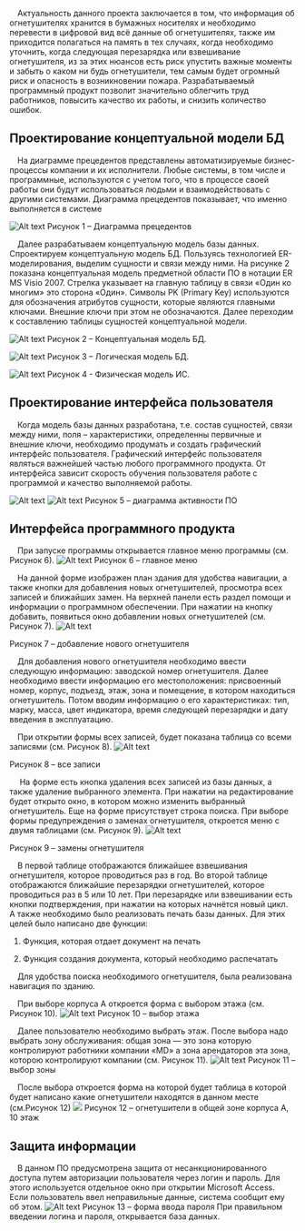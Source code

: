 &emsp;Актуальность данного проекта заключается в том, что информация об огнетушителях хранится в бумажных носителях и необходимо перевести в цифровой вид всё данные об огнетушителях, также им приходится полагаться на память в тех случаях, когда необходимо уточнить, когда следующая перезарядка или взвешивание огнетушителя, из за этих нюансов есть риск упустить важные моменты и забыть о каком ни будь огнетушители, тем самым будет огромный риск и опасность в возникновении пожара.   Разрабатываемый программный продукт позволит значительно облегчить труд работников, повысить качество их работы, и снизить количество ошибок.

## Проектирование концептуальной модели БД

&emsp;На диаграмме прецедентов представлены автоматизируемые бизнес-процессы компании и их исполнители. Любые системы, в том числе и программные, используются с учетом того, что в процессе своей работы они будут использоваться людьми и взаимодействовать с другими системами. Диаграмма прецедентов показывает, что именно выполняется в системе

![Alt text](image.png)
Рисунок 1 – Диаграмма прецедентов

&emsp;Далее разрабатываем концептуальную модель базы данных. Спроектируем концептуальную модель БД. Пользуясь технологией ER-моделирования, выделим сущности и связи между ними. На рисунке 2 показана концептуальная модель предметной области ПО в нотации ER MS Visio 2007. Стрелка указывает на главную таблицу в связи «Один ко многим» это сторона «Один». Символы PK (Primary Key) используются для обозначения атрибутов сущности, которые являются главными ключами. Внешние ключи при этом не обозначаются. Далее переходим к составлению таблицы сущностей концептуальной модели.

![Alt text](image-1.png)
Рисунок 2 – Концептуальная модель БД.

![Alt text](image-2.png)
Рисунок 3 – Логическая модель БД.

![Alt text](image-3.png)
Рисунок 4 - Физическая модель ИС. 

## Проектирование интерфейса пользователя

&emsp;Когда модель базы данных разработана, т.е. состав сущностей, связи между ними, поля – характеристики, определенны первичные и внешние ключи, необходимо продумать и создать графический интерфейс пользователя.
Графический интерфейс пользователя являться важнейшей частью любого программного продукта. От интерфейса зависит скорость обучения пользователя работе с программой и качество выполняемой работы.

![Alt text](image-4.png)
![Alt text](image-5.png)
Рисунок 5 – диаграмма активности ПО

## Интерфейса программного продукта

&emsp;При запуске программы открывается главное меню программы (см. Рисунок 6).
 ![Alt text](image-6.png)
Рисунок 6 – главное меню

&emsp;На данной форме изображен план здания для удобства навигации, а также кнопки для добавления новых огнетушителей, просмотра всех записей и ближайших замен. На верхней панели есть раздел помощи и информации о программном обеспечении.
При нажатии на кнопку добавить, появиться окно добавлении новых огнетушителей (см. Рисунок 7).
 ![Alt text](image-7.png)

Рисунок 7 – добавление нового огнетушителя


&emsp;Для добавления нового огнетушителя необходимо ввести следующую информацию: заводской номер огнетушителя. Далее необходимо ввести информацию его местоположения: присвоенный номер, корпус, подъезд, этаж, зона и помещение, в котором находиться огнетушитель. Потом вводим информацию о его характеристиках: тип, марку, масса, цвет индикатора, время следующей перезарядки и дату введения в эксплуатацию.

&emsp;При открытии формы всех записей, будет показана таблица со всеми записями (см. Рисунок 8).
 ![Alt text](image-8.png)

Рисунок 8 – все записи


&emsp; На форме есть кнопка удаления всех записей из базы данных, а также   удаление выбранного элемента. При нажатии на редактирование будет открыто окно, в котором можно изменить выбранный огнетушитель. Еще на форме присутствует строка поиска.
При выборе формы предупреждения о заменах огнетушителя, откроется меню с двумя таблицами (см. Рисунок 9).
 ![Alt text](image-9.png)

Рисунок 9 – замены огнетушителя


&emsp;В первой таблице отображаются ближайшее взвешивания огнетушителя, которое проводиться раз в год. 
Во второй таблице отображаются ближайшие перезарядки огнетушителей, которое проводиться раз в 5 или 10 лет.
При перезарядке или взвешивании есть кнопки подтверждения, при нажатии на которых начнётся новый цикл. А также необходимо было реализовать печать базы данных.
Для этих целей было написано две функции:
1)	Функция, которая отдает документ на печать 

2)	Функция создания документа, который необходимо распечатать

&emsp;Для удобства поиска необходимого огнетушителя, была реализована навигация по зданию.

&emsp;При выборе корпуса А откроется форма с выбором этажа (см. Рисунок 10).
 ![Alt text](image-10.png)
Рисунок 10 – выбор этажа

&emsp;Далее пользователю необходимо выбрать этаж. После выбора надо выбрать зону обслуживания: общая зона — это зона которую контролируют работники компании «MD» а зона арендаторов эта зона, которою контролируют компании (см. Рисунок 11).
 ![Alt text](image-11.png)
Рисунок 11 – выбор зоны

&emsp;После выбора откроется форма на которой будет таблица в которой будет написано какие огнетушители находятся в данном месте (см.Рисунок 12)
 ![](image-12.png)
Рисунок 12 – огнетушители в общей зоне корпуса А, 10 этаж

## Защита информации
&emsp;В данном ПО предусмотрена защита от несанкционированного доступа путем авторизации пользователя через логин и пароль. Для этого используется отдельное окно при открытии Microsoft Access. Если пользователь ввел неправильные данные, система сообщит ему об этом.
 ![Alt text](image-13.png)
Рисунок 13 – форма ввода пароля
При правильном введении логина и пароля, открывается база данных.

